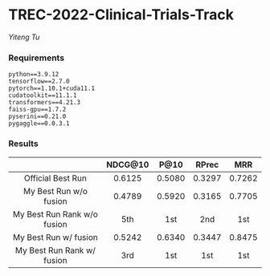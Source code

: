 # TREC-2022-Clinical-Trials-Track
*Yiteng Tu*

### Requirements
```
python==3.9.12
tensorflow==2.7.0
pytorch==1.10.1+cuda11.1
cudatoolkit==11.1.1
transformers==4.21.3
faiss-gpu==1.7.2
pyserini==0.21.0
pygaggle==0.0.3.1
```

### Results
|  | NDCG@10 | P@10 | RPrec | MRR |
| :-----------: | :-----------: | :-----------: | :-----------: | :-----------: |
|Official Best Run|0.6125|0.5080|0.3297|0.7262|
|My Best Run w/o fusion|0.4789|0.5920|0.3165|0.7705|
|My Best Run Rank w/o fusion|5th|1st|2nd|1st|
|My Best Run w/ fusion|0.5242|0.6340|0.3447|0.8475|
|My Best Run Rank w/ fusion|3rd|1st|1st|1st|